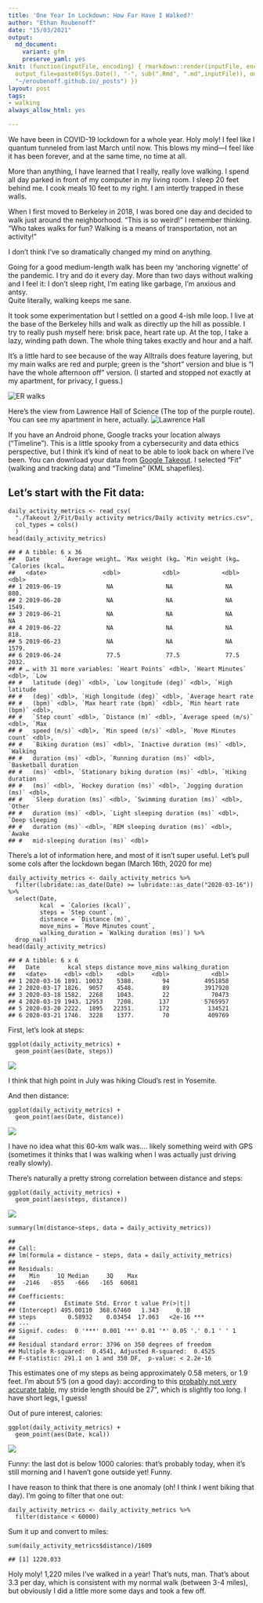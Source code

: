 ```yaml
---
title: 'One Year In Lockdown: How Far Have I Walked?'
author: "Ethan Roubenoff"
date: "15/03/2021"
output:
  md_document:
    variant: gfm
    preserve_yaml: yes
knit: (function(inputFile, encoding) { rmarkdown::render(inputFile, encoding = encoding,
  output_file=paste0(Sys.Date(), "-", sub(".Rmd", ".md",inputFile)), output_dir =
  "~/eroubenoff.github.io/_posts") })
layout: post
tags:
- walking
always_allow_html: yes

---
```


We have been in COVID-19 lockdown for a whole year. Holy moly! I feel
like I quantum tunneled from last March until now. This blows my mind—I
feel like it has been forever, and at the same time, no time at all.

More than anything, I have learned that I really, really love walking. I
spend all day parked in front of my computer in my living room. I sleep
20 feet behind me. I cook meals 10 feet to my right. I am intertly
trapped in these walls.

When I first moved to Berkeley in 2018, I was bored one day and decided
to walk just around the neighborhood. “This is so weird!” I remember
thinking. “Who takes walks for fun? Walking is a means of
transportation, not an activity!”

I don’t think I’ve so dramatically changed my mind on anything.

Going for a good medium-length walk has been my ‘anchoring vignette’ of
the pandemic. I try and do it every day. More than two days without
walking and I feel it: I don’t sleep right, I’m eating like garbage, I’m
anxious and antsy.  
Quite literally, walking keeps me sane.

It took some experimentation but I settled on a good 4-ish mile loop. I
live at the base of the Berkeley hills and walk as directly up the hill
as possible. I try to really push myself here: brisk pace, heart rate
up. At the top, I take a lazy, winding path down. The whole thing takes
exactly and hour and a half.

It’s a little hard to see because of the way Alltrails does feature
layering, but my main walks are red and purple; green is the “short”
version and blue is “I have the whole afternoon off” version. (I started
and stopped not exactly at my apartment, for privacy, I guess.)

![ER walks](assets/2021-03-15-walking/alltrails_map.png)

Here’s the view from Lawrence Hall of Science (The top of the purple
route). You can see my apartment in here, actually. ![Lawrence
Hall](assets/2021-03-15-walking/observatory.jpg)

If you have an Android phone, Google tracks your location always
(“Timeline”). This is a little spooky from a cybersecurity and data
ethics perspective, but I think it’s kind of neat to be able to look
back on where I’ve been. You can download your data from [Google
Takeout](https://takeout.google.com/). I selected “Fit” (walking and
tracking data) and “Timeline” (KML shapefiles).

Let’s start with the Fit data:
------------------------------

    daily_activity_metrics <- read_csv(
      "./Takeout 2/Fit/Daily activity metrics/Daily activity metrics.csv",
      col_types = cols()
      )
    head(daily_activity_metrics)

    ## # A tibble: 6 x 36
    ##   Date       `Average weight… `Max weight (kg… `Min weight (kg… `Calories (kcal…
    ##   <date>                <dbl>            <dbl>            <dbl>            <dbl>
    ## 1 2019-06-19             NA               NA               NA               880.
    ## 2 2019-06-20             NA               NA               NA              1549.
    ## 3 2019-06-21             NA               NA               NA                NA 
    ## 4 2019-06-22             NA               NA               NA               818.
    ## 5 2019-06-23             NA               NA               NA              1579.
    ## 6 2019-06-24             77.5             77.5             77.5            2032.
    ## # … with 31 more variables: `Heart Points` <dbl>, `Heart Minutes` <dbl>, `Low
    ## #   latitude (deg)` <dbl>, `Low longitude (deg)` <dbl>, `High latitude
    ## #   (deg)` <dbl>, `High longitude (deg)` <dbl>, `Average heart rate
    ## #   (bpm)` <dbl>, `Max heart rate (bpm)` <dbl>, `Min heart rate (bpm)` <dbl>,
    ## #   `Step count` <dbl>, `Distance (m)` <dbl>, `Average speed (m/s)` <dbl>, `Max
    ## #   speed (m/s)` <dbl>, `Min speed (m/s)` <dbl>, `Move Minutes count` <dbl>,
    ## #   `Biking duration (ms)` <dbl>, `Inactive duration (ms)` <dbl>, `Walking
    ## #   duration (ms)` <dbl>, `Running duration (ms)` <dbl>, `Basketball duration
    ## #   (ms)` <dbl>, `Stationary biking duration (ms)` <dbl>, `Hiking duration
    ## #   (ms)` <dbl>, `Hockey duration (ms)` <dbl>, `Jogging duration (ms)` <dbl>,
    ## #   `Sleep duration (ms)` <dbl>, `Swimming duration (ms)` <dbl>, `Other
    ## #   duration (ms)` <dbl>, `Light sleeping duration (ms)` <dbl>, `Deep sleeping
    ## #   duration (ms)` <dbl>, `REM sleeping duration (ms)` <dbl>, `Awake
    ## #   mid-sleeping duration (ms)` <dbl>

There’s a lot of information here, and most of it isn’t super useful.
Let’s pull some cols after the lockdown began (March 16th, 2020 for me)

    daily_activity_metrics <- daily_activity_metrics %>%
      filter(lubridate::as_date(Date) >= lubridate::as_date("2020-03-16")) %>%
      select(Date, 
             kcal  = `Calories (kcal)`,
             steps = `Step count`,
             distance = `Distance (m)`,
             move_mins = `Move Minutes count`,
             walking_duration = `Walking duration (ms)`) %>%
      drop_na()
    head(daily_activity_metrics)

    ## # A tibble: 6 x 6
    ##   Date        kcal steps distance move_mins walking_duration
    ##   <date>     <dbl> <dbl>    <dbl>     <dbl>            <dbl>
    ## 1 2020-03-16 1891. 10032    5388.        94          4951858
    ## 2 2020-03-17 1826.  9057    4548.        89          3917920
    ## 3 2020-03-18 1582.  2268    1043.        22            70473
    ## 4 2020-03-19 1943. 12953    7208.       137          5765957
    ## 5 2020-03-20 2222.  1895   22351.       172           134521
    ## 6 2020-03-21 1746.  3228    1377.        70           409769

First, let’s look at steps:

    ggplot(daily_activity_metrics) +
      geom_point(aes(Date, steps))

![](/assets/img/2021-03-15-walking/unnamed-chunk-4-1.png)<!-- -->

I think that high point in July was hiking Cloud’s rest in Yosemite.

And then distance:

    ggplot(daily_activity_metrics) +
      geom_point(aes(Date, distance))

![](/assets/img/2021-03-15-walking/unnamed-chunk-5-1.png)<!-- -->

I have no idea what this 60-km walk was…. likely something weird with
GPS (sometimes it thinks that I was walking when I was actually just
driving really slowly).

There’s naturally a pretty strong correlation between distance and
steps:

    ggplot(daily_activity_metrics) +
      geom_point(aes(steps, distance))

![](/assets/img/2021-03-15-walking/unnamed-chunk-6-1.png)<!-- -->

    summary(lm(distance~steps, data = daily_activity_metrics))

    ## 
    ## Call:
    ## lm(formula = distance ~ steps, data = daily_activity_metrics)
    ## 
    ## Residuals:
    ##    Min     1Q Median     3Q    Max 
    ##  -2146   -855   -666   -165  60681 
    ## 
    ## Coefficients:
    ##              Estimate Std. Error t value Pr(>|t|)    
    ## (Intercept) 495.00110  368.67460   1.343     0.18    
    ## steps         0.58932    0.03454  17.063   <2e-16 ***
    ## ---
    ## Signif. codes:  0 '***' 0.001 '**' 0.01 '*' 0.05 '.' 0.1 ' ' 1
    ## 
    ## Residual standard error: 3796 on 350 degrees of freedom
    ## Multiple R-squared:  0.4541, Adjusted R-squared:  0.4525 
    ## F-statistic: 291.1 on 1 and 350 DF,  p-value: < 2.2e-16

This estimates one of my steps as being approximately 0.58 meters, or
1.9 feet. I’m about 5’5 (on a good day): according to this [probably not
very accurate
table](https://www.verywellfit.com/set-pedometer-better-accuracy-3432895),
my stride length should be 27", which is slightly too long. I have short
legs, I guess!

Out of pure interest, calories:

    ggplot(daily_activity_metrics) +
      geom_point(aes(Date, kcal))

![](/assets/img/2021-03-15-walking/unnamed-chunk-7-1.png)<!-- -->

Funny: the last dot is below 1000 calories: that’s probably today, when
it’s still morning and I haven’t gone outside yet! Funny.

I have reason to think that there is one anomaly (oh! I think I went
biking that day). I’m going to filter that one out:

    daily_activity_metrics <- daily_activity_metrics %>%
      filter(distance < 60000)

Sum it up and convert to miles:

    sum(daily_activity_metrics$distance)/1609

    ## [1] 1220.033

Holy moly! 1,220 miles I’ve walked in a year! That’s nuts, man. That’s
about 3.3 per day, which is consistent with my normal walk (between 3-4
miles), but obviously I did a little more some days and took a few off.
